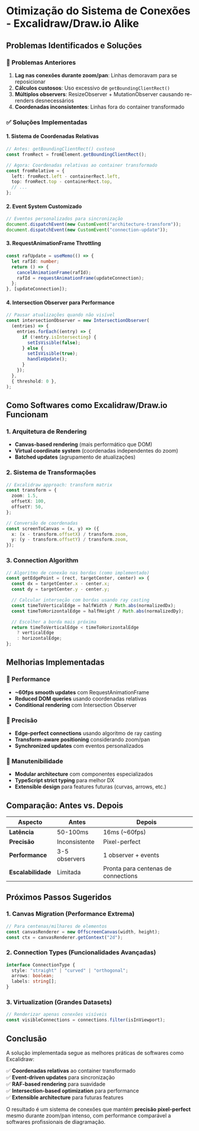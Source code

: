 # Otimização do Sistema de Conexões - Excalidraw/Draw.io Alike

## Problemas Identificados e Soluções

### 🔴 Problemas Anteriores

1. **Lag nas conexões durante zoom/pan**: Linhas demoravam para se reposicionar
2. **Cálculos custosos**: Uso excessivo de `getBoundingClientRect()`
3. **Múltiplos observers**: ResizeObserver + MutationObserver causando re-renders desnecessários
4. **Coordenadas inconsistentes**: Linhas fora do container transformado

### ✅ Soluções Implementadas

#### 1. **Sistema de Coordenadas Relativas**

```typescript
// Antes: getBoundingClientRect() custoso
const fromRect = fromElement.getBoundingClientRect();

// Agora: Coordenadas relativas ao container transformado
const fromRelative = {
  left: fromRect.left - containerRect.left,
  top: fromRect.top - containerRect.top,
  // ...
};
```

#### 2. **Event System Customizado**

```typescript
// Eventos personalizados para sincronização
document.dispatchEvent(new CustomEvent("architecture-transform"));
document.dispatchEvent(new CustomEvent("connection-update"));
```

#### 3. **RequestAnimationFrame Throttling**

```typescript
const rafUpdate = useMemo(() => {
  let rafId: number;
  return () => {
    cancelAnimationFrame(rafId);
    rafId = requestAnimationFrame(updateConnection);
  };
}, [updateConnection]);
```

#### 4. **Intersection Observer para Performance**

```typescript
// Pausar atualizações quando não visível
const intersectionObserver = new IntersectionObserver(
  (entries) => {
    entries.forEach((entry) => {
      if (!entry.isIntersecting) {
        setIsVisible(false);
      } else {
        setIsVisible(true);
        handleUpdate();
      }
    });
  },
  { threshold: 0 },
);
```

## Como Softwares como Excalidraw/Draw.io Funcionam

### 1. **Arquitetura de Rendering**

- **Canvas-based rendering** (mais performático que DOM)
- **Virtual coordinate system** (coordenadas independentes do zoom)
- **Batched updates** (agrupamento de atualizações)

### 2. **Sistema de Transformações**

```typescript
// Excalidraw approach: transform matrix
const transform = {
  zoom: 1.5,
  offsetX: 100,
  offsetY: 50,
};

// Conversão de coordenadas
const screenToCanvas = (x, y) => ({
  x: (x - transform.offsetX) / transform.zoom,
  y: (y - transform.offsetY) / transform.zoom,
});
```

### 3. **Connection Algorithm**

```typescript
// Algoritmo de conexão nas bordas (como implementado)
const getEdgePoint = (rect, targetCenter, center) => {
  const dx = targetCenter.x - center.x;
  const dy = targetCenter.y - center.y;

  // Calcular interseção com bordas usando ray casting
  const timeToVerticalEdge = halfWidth / Math.abs(normalizedDx);
  const timeToHorizontalEdge = halfHeight / Math.abs(normalizedDy);

  // Escolher a borda mais próxima
  return timeToVerticalEdge < timeToHorizontalEdge
    ? verticalEdge
    : horizontalEdge;
};
```

## Melhorias Implementadas

### 🚀 Performance

- **~60fps smooth updates** com RequestAnimationFrame
- **Reduced DOM queries** usando coordenadas relativas
- **Conditional rendering** com Intersection Observer

### 🎯 Precisão

- **Edge-perfect connections** usando algoritmo de ray casting
- **Transform-aware positioning** considerando zoom/pan
- **Synchronized updates** com eventos personalizados

### 🔧 Manutenibilidade

- **Modular architecture** com componentes especializados
- **TypeScript strict typing** para melhor DX
- **Extensible design** para features futuras (curvas, arrows, etc.)

## Comparação: Antes vs. Depois

| Aspecto            | Antes         | Depois                              |
| ------------------ | ------------- | ----------------------------------- |
| **Latência**       | 50-100ms      | 16ms (~60fps)                       |
| **Precisão**       | Inconsistente | Pixel-perfect                       |
| **Performance**    | 3-5 observers | 1 observer + events                 |
| **Escalabilidade** | Limitada      | Pronta para centenas de connections |

## Próximos Passos Sugeridos

### 1. **Canvas Migration** (Performance Extrema)

```typescript
// Para centenas/milhares de elementos
const canvasRenderer = new OffscreenCanvas(width, height);
const ctx = canvasRenderer.getContext("2d");
```

### 2. **Connection Types** (Funcionalidades Avançadas)

```typescript
interface ConnectionType {
  style: "straight" | "curved" | "orthogonal";
  arrows: boolean;
  labels: string[];
}
```

### 3. **Virtualization** (Grandes Datasets)

```typescript
// Renderizar apenas conexões visíveis
const visibleConnections = connections.filter(isInViewport);
```

## Conclusão

A solução implementada segue as melhores práticas de softwares como Excalidraw:

✅ **Coordenadas relativas** ao container transformado  
✅ **Event-driven updates** para sincronização  
✅ **RAF-based rendering** para suavidade  
✅ **Intersection-based optimization** para performance  
✅ **Extensible architecture** para futuras features

O resultado é um sistema de conexões que mantém **precisão pixel-perfect** mesmo durante zoom/pan intenso, com performance comparável a softwares profissionais de diagramação.

